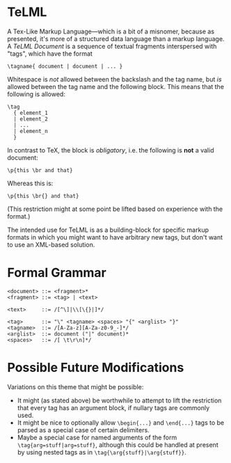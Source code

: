 # TeLML

A Tex-Like Markup Language—which is a bit of a misnomer, because
as presented, it's more of a structured data language than a
markup language. A _TeLML Document_ is a sequence of textual
fragments interspersed with "tags", which have the format

~~~~
\tagname{ document | document | ... }
~~~~

Whitespace is _not_ allowed between the backslash and the tag
name, but _is_ allowed between the tag name and the following
block. This means that the following is allowed:

~~~~
\tag
  { element_1
  | element_2
  | ...
  | element_n
  }
~~~~

In contrast to TeX, the block is _obligatory_, i.e.
the following is **not** a valid document:

~~~~
\p{this \br and that}
~~~~

Whereas this is:

~~~~
\p{this \br{} and that}
~~~~

(This restriction might at some point be lifted based on experience
with the format.)

The intended use for TeLML is as a building-block for specific
markup formats in which you might want to have arbitrary new
tags, but don't want to use an XML-based solution.

# Formal Grammar

~~~~
<document> ::= <fragment>*
<fragment> ::= <tag> | <text>

<text>     ::= /[^\]|\\[\{}|]*/

<tag>      ::= "\" <tagname> <spaces> "{" <arglist> "}"
<tagname>  ::= /[A-Za-z][A-Za-z0-9_-]*/
<arglist>  ::= document ("|" document)*
<spaces>   ::= /[ \t\r\n]*/
~~~~

# Possible Future Modifications

Variations on this theme that might be possible:

- It might (as stated above) be worthwhile to attempt to lift the
  restriction that every tag has an argument block, if nullary
  tags are commonly used.
- It might be nice to optionally allow `\begin{...}` and `\end{...}`
  tags to be parsed as a special case of certain delimiters.
- Maybe a special case for named arguments of the form
  `\tag{arg=stuff|arg=stuff}`, although this could be
  handled at present by using nested tags as in
  `\tag{\arg{stuff}|\arg{stuff}}`.
